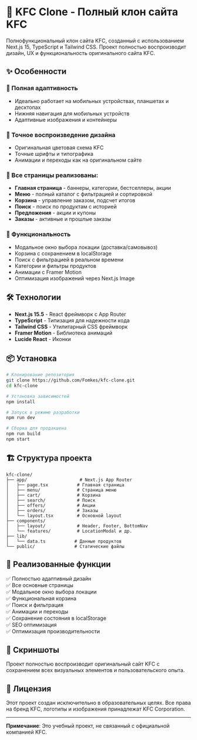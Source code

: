 # 🍗 KFC Clone - Полный клон сайта KFC

Полнофункциональный клон сайта KFC, созданный с использованием Next.js 15, TypeScript и Tailwind CSS. Проект полностью воспроизводит дизайн, UX и функциональность оригинального сайта KFC.

## ✨ Особенности

### 📱 Полная адаптивность
- Идеально работает на мобильных устройствах, планшетах и десктопах
- Нижняя навигация для мобильных устройств
- Адаптивные изображения и контейнеры

### 🎨 Точное воспроизведение дизайна
- Оригинальная цветовая схема KFC
- Точные шрифты и типографика
- Анимации и переходы как на оригинальном сайте

### 📄 Все страницы реализованы:
- **Главная страница** - баннеры, категории, бестселлеры, акции
- **Меню** - полный каталог с фильтрацией и сортировкой
- **Корзина** - управление заказом, подсчет итогов
- **Поиск** - поиск по продуктам с историей
- **Предложения** - акции и купоны
- **Заказы** - активные и прошлые заказы

### 🚀 Функциональность
- Модальное окно выбора локации (доставка/самовывоз)
- Корзина с сохранением в localStorage
- Поиск с фильтрацией в реальном времени
- Категории и фильтры продуктов
- Анимации с Framer Motion
- Оптимизация изображений через Next.js Image

## 🛠 Технологии

- **Next.js 15.5** - React фреймворк с App Router
- **TypeScript** - Типизация для надежности кода
- **Tailwind CSS** - Утилитарный CSS фреймворк
- **Framer Motion** - Библиотека анимаций
- **Lucide React** - Иконки

## 📦 Установка

```bash
# Клонирование репозитория
git clone https://github.com/Fomkes/kfc-clone.git
cd kfc-clone

# Установка зависимостей
npm install

# Запуск в режиме разработки
npm run dev

# Сборка для продакшена
npm run build
npm start
```

## 🏗 Структура проекта

```
kfc-clone/
├── app/                    # Next.js App Router
│   ├── page.tsx           # Главная страница
│   ├── menu/              # Страница меню
│   ├── cart/              # Корзина
│   ├── search/            # Поиск
│   ├── offers/            # Акции
│   ├── orders/            # Заказы
│   └── layout.tsx         # Основной layout
├── components/            
│   ├── layout/            # Header, Footer, BottomNav
│   └── features/          # LocationModal и др.
├── lib/                   
│   └── data.ts           # Данные продуктов
└── public/               # Статические файлы
```

## 🎯 Реализованные функции

✅ Полностью адаптивный дизайн  
✅ Все основные страницы  
✅ Модальное окно выбора локации  
✅ Функциональная корзина  
✅ Поиск и фильтрация  
✅ Анимации и переходы  
✅ Сохранение состояния в localStorage  
✅ SEO оптимизация  
✅ Оптимизация производительности  

## 📱 Скриншоты

Проект полностью воспроизводит оригинальный сайт KFC с сохранением всех визуальных элементов и пользовательского опыта.

## 📄 Лицензия

Этот проект создан исключительно в образовательных целях. Все права на бренд KFC, логотипы и изображения принадлежат KFC Corporation.

---

**Примечание**: Это учебный проект, не связанный с официальной компанией KFC.
